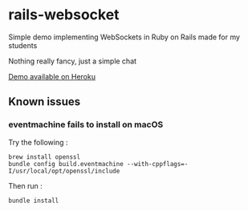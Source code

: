# rails-websocket

Simple demo implementing WebSockets in Ruby on Rails made for my students

Nothing really fancy, just a simple chat

[Demo available on Heroku](https://kamasoutra-rails-websocket.herokuapp.com/)

## Known issues

### eventmachine fails to install on macOS

Try the following :

~~~
brew install openssl
bundle config build.eventmachine --with-cppflags=-I/usr/local/opt/openssl/include
~~~

Then run :

~~~
bundle install
~~~
